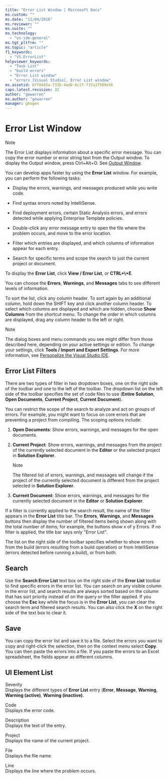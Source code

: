 ```yaml
---
title: "Error List Window | Microsoft Docs"
ms.custom: ""
ms.date: "11/04/2016"
ms.reviewer: ""
ms.suite: ""
ms.technology: 
  - "vs-ide-general"
ms.tgt_pltfrm: ""
ms.topic: "article"
f1_keywords: 
  - "VS.ErrorList"
helpviewer_keywords: 
  - "Task List"
  - "build errors"
  - "Error List window"
  - "errors [Visual Studio], Error List window"
ms.assetid: b7f6d45a-733b-4ad8-bc2f-737a37509e56
caps.latest.revision: 32
author: "gewarren"
ms.author: "gewarren"
manager: ghogen
---
```

# Error List Window
> [!NOTE]
>  The Error List displays information about a specific error message. You can copy the error number or error string text from the Output window. To display the Output window, press Ctrl+Alt+O. See [Output Window](../../ide/reference/output-window.md).  
  
 You can develop apps faster by using the **Error List** window. For example, you can perform the following tasks:  
  
-   Display the errors, warnings, and messages produced while you write code.  
  
-   Find syntax errors noted by IntelliSense.  
  
-   Find deployment errors, certain Static Analysis errors, and errors detected while applying Enterprise Template policies.  
  
-   Double-click any error message entry to open the file where the problem occurs, and move to the error location.  
  
-   Filter which entries are displayed, and which columns of information appear for each entry.  
  
-   Search for specific terms and scope the search to just the current project or document.  
  
 To display the **Error List**, click **View / Error List**, or **CTRL+\\+E**.  
  
 You can choose the **Errors**, **Warnings**, and **Messages** tabs to see different levels of information.  
  
 To sort the list, click any column header. To sort again by an additional column, hold down the SHIFT key and click another column header. To select which columns are displayed and which are hidden, choose **Show Columns** from the shortcut menu. To change the order in which columns are displayed, drag any column header to the left or right.  
  
> [!NOTE]
>  The dialog boxes and menu commands you see might differ from those described here, depending on your active settings or edition. To change your settings, click **Tools / Import and Export Settings**. For more information, see [Personalize the Visual Studio IDE](../../ide/personalizing-the-visual-studio-ide.md).  
  
## Error List Filters  
 There are two types of filter in two dropdown boxes, one on the right side of the toolbar and one to the left of the toolbar. The dropdown list on the left side of the toolbar specifies the set of code files to use (**Entire Solution**, **Open Documents**, **Current Project**, **Current Document**).  
  
 You can restrict the scope of the search to analyze and act on groups of errors. For example, you might want to focus on core errors that are preventing a project from compiling. The scoping options include:  
  
1.  **Open Documents**: Show errors, warnings, and messages for the open documents.  
  
2.  **Current Project**: Show errors, warnings, and messages from the project of the currently selected document in the **Editor** or the selected project in **Solution Explorer**.  
  
    > [!NOTE]
    >  The filtered list of errors, warnings, and messages will change if the project of the currently selected document is different from the project selected in **Solution Explorer**.  
  
3.  **Current Document**: Show errors, warnings, and messages for the currently selected document in the **Editor** or **Solution Explorer**.  
  
 If a filter is currently applied to the search result, the name of the filter appears in the **Error List** title bar. The **Errors**, **Warnings**, and **Messages** buttons then display the number of filtered items being shown along with the total number of items; for example, the buttons show x of y Errors. If no filter is applied, the title bar says only "Error List".  
  
 The list on the right side of the toolbar specifies whether to show errors from the build (errors resulting from a build operation) or from IntelliSense (errors detected before running a build), or from both.  
  
## Search  
 Use the **Search Error List** text box on the right side of the **Error List** toolbar to find specific errors in the error list. You can search on any visible column in the error list, and search results are always sorted based on the column that has sort priority instead of on the query or the filter applied. If you choose the **Esc** key while the focus is in the **Error List**, you can clear the search term and filtered search results. You can also click the **X** on the right side of the text box to clear it.  
  
## Save  
 You can copy the error list and save it to a file. Select the errors you want to copy and right-click the selection, then on the context menu select **Copy**. You can then paste the errors into a file. If you paste the errors to an Excel spreadsheet, the fields appear as different columns.  
  
## UI Element List  
 Severity  
 Displays the different types of **Error List** entry (**Error**, **Message**, **Warning**, **Warning (active)**, **Warning (inactive)**.  
  
 Code  
 Displays the error code.  
  
 Description  
 Displays the text of the entry.  
  
 Project  
 Displays the name of the current project.  
  
 File  
 Displays the file name.  
  
 Line  
 Displays the line where the problem occurs.